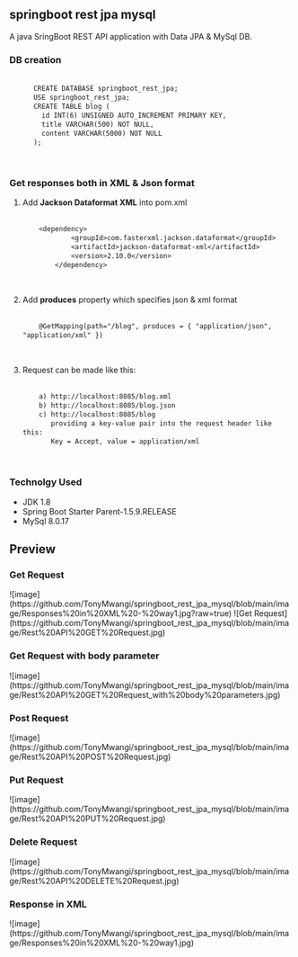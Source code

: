 <h2>springboot rest jpa mysql</h2>
A java SringBoot REST API application with Data JPA & MySql DB.

<h3>DB creation</h3>
  <pre>
    <code>
      CREATE DATABASE springboot_rest_jpa;
      USE springboot_rest_jpa;
      CREATE TABLE blog (
        id INT(6) UNSIGNED AUTO_INCREMENT PRIMARY KEY,
        title VARCHAR(500) NOT NULL,
        content VARCHAR(5000) NOT NULL
      );
    </code>
  </pre>
  
<h3>Get responses both in XML & Json format</h3>
  <ol>
    <li>Add <b>Jackson Dataformat XML</b> into pom.xml</li>
	<pre>
    	<code>
	&lt;dependency&gt;
            &lt;groupId&gt;com.fasterxml.jackson.dataformat&lt;/groupId&gt;
            &lt;artifactId&gt;jackson-dataformat-xml&lt;/artifactId&gt;
            &lt;version&gt;2.10.0&lt;/version&gt;
        &lt;/dependency&gt;
	</code>
  	</pre>
	
   <li>Add <b>produces</b> property which specifies json & xml format</li>
	<pre>
    	<code>
	@GetMapping(path="/blog", produces = { "application/json", "application/xml" })
	</code>
  	</pre>
    
   <li>Request can be made like this:</li>
	<pre>
    	<code>
	a) http://localhost:8085/blog.xml
	b) http://localhost:8085/blog.json
	c) http://localhost:8085/blog
	   providing a key-value pair into the request header like this:
	   Key = Accept, value = application/xml	
	</code>
  </ol>
<p></p>
<h3>Technolgy Used</h3>
	<ul>
		<li>JDK 1.8</li>
		<li>Spring Boot Starter Parent-1.5.9.RELEASE</li>
		<li>MySql 8.0.17</li>
	</ul>
 <h2>Preview</h2>
 <h3>Get Request</h3>
![image](https://github.com/TonyMwangi/springboot_rest_jpa_mysql/blob/main/image/Responses%20in%20XML%20-%20way1.jpg?raw=true)
![Get Request](https://github.com/TonyMwangi/springboot_rest_jpa_mysql/blob/main/image/Rest%20API%20GET%20Request.jpg)
<h3>Get Request with body parameter</h3>
![image](https://github.com/TonyMwangi/springboot_rest_jpa_mysql/blob/main/image/Rest%20API%20GET%20Request_with%20body%20parameters.jpg)
<h3>Post Request</h3>
![image](https://github.com/TonyMwangi/springboot_rest_jpa_mysql/blob/main/image/Rest%20API%20POST%20Request.jpg)
<h3>Put Request</h3>
![image](https://github.com/TonyMwangi/springboot_rest_jpa_mysql/blob/main/image/Rest%20API%20PUT%20Request.jpg)
<h3>Delete Request</h3>
![image](https://github.com/TonyMwangi/springboot_rest_jpa_mysql/blob/main/image/Rest%20API%20DELETE%20Request.jpg)
<h3>Response in XML</h3>
![image](https://github.com/TonyMwangi/springboot_rest_jpa_mysql/blob/main/image/Responses%20in%20XML%20-%20way1.jpg)
